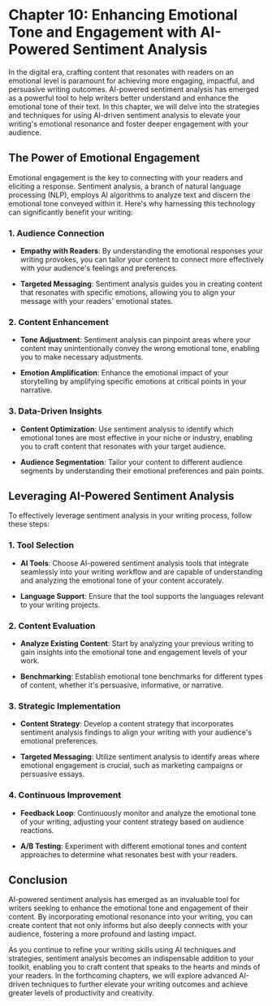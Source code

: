 Chapter 10: Enhancing Emotional Tone and Engagement with AI-Powered Sentiment Analysis
======================================================================================

In the digital era, crafting content that resonates with readers on an emotional level is paramount for achieving more engaging, impactful, and persuasive writing outcomes. AI-powered sentiment analysis has emerged as a powerful tool to help writers better understand and enhance the emotional tone of their text. In this chapter, we will delve into the strategies and techniques for using AI-driven sentiment analysis to elevate your writing's emotional resonance and foster deeper engagement with your audience.

The Power of Emotional Engagement
---------------------------------

Emotional engagement is the key to connecting with your readers and eliciting a response. Sentiment analysis, a branch of natural language processing (NLP), employs AI algorithms to analyze text and discern the emotional tone conveyed within it. Here's why harnessing this technology can significantly benefit your writing:

### 1. **Audience Connection**

* **Empathy with Readers**: By understanding the emotional responses your writing provokes, you can tailor your content to connect more effectively with your audience's feelings and preferences.

* **Targeted Messaging**: Sentiment analysis guides you in creating content that resonates with specific emotions, allowing you to align your message with your readers' emotional states.

### 2. **Content Enhancement**

* **Tone Adjustment**: Sentiment analysis can pinpoint areas where your content may unintentionally convey the wrong emotional tone, enabling you to make necessary adjustments.

* **Emotion Amplification**: Enhance the emotional impact of your storytelling by amplifying specific emotions at critical points in your narrative.

### 3. **Data-Driven Insights**

* **Content Optimization**: Use sentiment analysis to identify which emotional tones are most effective in your niche or industry, enabling you to craft content that resonates with your target audience.

* **Audience Segmentation**: Tailor your content to different audience segments by understanding their emotional preferences and pain points.

Leveraging AI-Powered Sentiment Analysis
----------------------------------------

To effectively leverage sentiment analysis in your writing process, follow these steps:

### 1. **Tool Selection**

* **AI Tools**: Choose AI-powered sentiment analysis tools that integrate seamlessly into your writing workflow and are capable of understanding and analyzing the emotional tone of your content accurately.

* **Language Support**: Ensure that the tool supports the languages relevant to your writing projects.

### 2. **Content Evaluation**

* **Analyze Existing Content**: Start by analyzing your previous writing to gain insights into the emotional tone and engagement levels of your work.

* **Benchmarking**: Establish emotional tone benchmarks for different types of content, whether it's persuasive, informative, or narrative.

### 3. **Strategic Implementation**

* **Content Strategy**: Develop a content strategy that incorporates sentiment analysis findings to align your writing with your audience's emotional preferences.

* **Targeted Messaging**: Utilize sentiment analysis to identify areas where emotional engagement is crucial, such as marketing campaigns or persuasive essays.

### 4. **Continuous Improvement**

* **Feedback Loop**: Continuously monitor and analyze the emotional tone of your writing, adjusting your content strategy based on audience reactions.

* **A/B Testing**: Experiment with different emotional tones and content approaches to determine what resonates best with your readers.

Conclusion
----------

AI-powered sentiment analysis has emerged as an invaluable tool for writers seeking to enhance the emotional tone and engagement of their content. By incorporating emotional resonance into your writing, you can create content that not only informs but also deeply connects with your audience, fostering a more profound and lasting impact.

As you continue to refine your writing skills using AI techniques and strategies, sentiment analysis becomes an indispensable addition to your toolkit, enabling you to craft content that speaks to the hearts and minds of your readers. In the forthcoming chapters, we will explore advanced AI-driven techniques to further elevate your writing outcomes and achieve greater levels of productivity and creativity.
